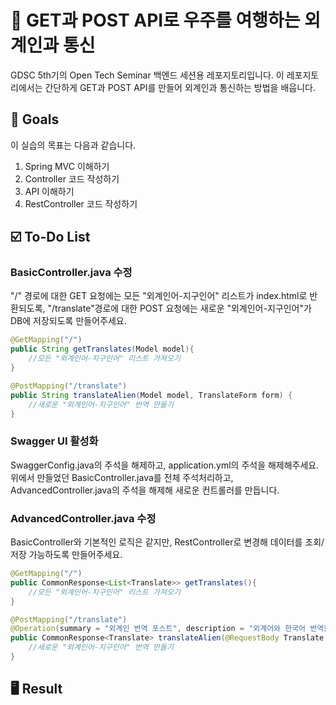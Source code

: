 # 🚀 GET과 POST API로 우주를 여행하는 외계인과 통신
GDSC 5th기의 Open Tech Seminar 백엔드 세션용 레포지토리입니다.
이 레포지토리에서는 간단하게 GET과 POST API를 만들어 외계인과 통신하는 방법을 배웁니다.


## 🎯 Goals
이 실습의 목표는 다음과 같습니다.
1. Spring MVC 이해하기
2. Controller 코드 작성하기
3. API 이해하기
4. RestController 코드 작성하기


## ☑️ To-Do List
### BasicController.java 수정
"/" 경로에 대한 GET 요청에는 모든 "외계인어-지구인어" 리스트가 index.html로 반환되도록,
"/translate"경로에 대한 POST 요청에는 새로운 "외계인어-지구인어"가 DB에 저장되도록 만들어주세요.
```java
@GetMapping("/")
public String getTranslates(Model model){
    //모든 "외계인어-지구인어" 리스트 가져오기
}

@PostMapping("/translate")
public String translateAlien(Model model, TranslateForm form) {
    //새로운 "외계인어-지구인어" 번역 만들기
}
```


### Swagger UI 활성화
SwaggerConfig.java의 주석을 해제하고, application.yml의 주석을 해제해주세요.
위에서 만들었던 BasicController.java를 전체 주석처리하고, AdvancedController.java의 주석을 해제해 새로운 컨트롤러를 만듭니다.


### AdvancedController.java 수정
BasicController와 기본적인 로직은 같지만, RestController로 변경해 데이터를 조회/저장 가능하도록 만들어주세요.
```java
@GetMapping("/")
public CommonResponse<List<Translate>> getTranslates(){
    //모든 "외계인어-지구인어" 리스트 가져오기
}

@PostMapping("/translate")
@Operation(summary = "외계인 번역 포스트", description = "외계어와 한국어 번역을 포스트하는 API 입니다.")
public CommonResponse<Translate> translateAlien(@RequestBody Translate translate) {
    //새로운 "외계인어-지구인어" 번역 만들기
}
```


## 🖥️ Result
